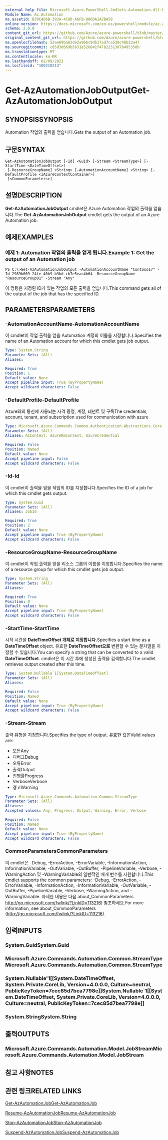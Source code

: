 ```yaml
---
external help file: Microsoft.Azure.PowerShell.Cmdlets.Automation.dll-Help.xml
Module Name: Az.Automation
ms.assetid: B39C4D6B-392A-4C8D-A6FB-886DA1A2BA58
online version: https://docs.microsoft.com/en-us/powershell/module/az.automation/get-azautomationjoboutput
schema: 2.0.0
content_git_url: https://github.com/Azure/azure-powershell/blob/master/src/Automation/Automation/help/Get-AzAutomationJobOutput.md
original_content_git_url: https://github.com/Azure/azure-powershell/blob/master/src/Automation/Automation/help/Get-AzAutomationJobOutput.md
ms.openlocfilehash: 53ae09ba82de2a96bc9db17ad7ca538c48b23a47
ms.sourcegitcommit: c05d3d669b5631e526841f47b22513d78495350b
ms.translationtype: MT
ms.contentlocale: ko-KR
ms.lasthandoff: 02/09/2021
ms.locfileid: "100210213"
---
```

# <span data-ttu-id="97896-101">Get-AzAutomationJobOutput</span><span class="sxs-lookup"><span data-stu-id="97896-101">Get-AzAutomationJobOutput</span></span>

## <span data-ttu-id="97896-102">SYNOPSIS</span><span class="sxs-lookup"><span data-stu-id="97896-102">SYNOPSIS</span></span>
<span data-ttu-id="97896-103">Automation 작업의 출력을 얻습니다.</span><span class="sxs-lookup"><span data-stu-id="97896-103">Gets the output of an Automation job.</span></span>

## <span data-ttu-id="97896-104">구문</span><span class="sxs-lookup"><span data-stu-id="97896-104">SYNTAX</span></span>

```
Get-AzAutomationJobOutput [-Id] <Guid> [-Stream <StreamType>] [-StartTime <DateTimeOffset>]
 [-ResourceGroupName] <String> [-AutomationAccountName] <String> [-DefaultProfile <IAzureContextContainer>]
 [<CommonParameters>]
```

## <span data-ttu-id="97896-105">설명</span><span class="sxs-lookup"><span data-stu-id="97896-105">DESCRIPTION</span></span>
<span data-ttu-id="97896-106">**Get-AzAutomationJobOutput** cmdlet은 Azure Automation 작업의 출력을 얻습니다.</span><span class="sxs-lookup"><span data-stu-id="97896-106">The **Get-AzAutomationJobOutput** cmdlet gets the output of an Azure Automation job.</span></span>

## <span data-ttu-id="97896-107">예제</span><span class="sxs-lookup"><span data-stu-id="97896-107">EXAMPLES</span></span>

### <span data-ttu-id="97896-108">예제 1: Automation 작업의 출력을 얻게 됩니다.</span><span class="sxs-lookup"><span data-stu-id="97896-108">Example 1: Get the output of an Automation job</span></span>
```
PS C:\>Get-AzAutomationJobOutput -AutomationAccountName "Contoso17" -Id 2989b069-24fe-40b9-b3bd-cb7e5eac4b64 -ResourceGroupName "ResourceGroup01" -Stream "Any"
```

<span data-ttu-id="97896-109">이 명령은 지정된 ID가 있는 작업의 모든 출력을 얻습니다.</span><span class="sxs-lookup"><span data-stu-id="97896-109">This command gets all of the output of the job that has the specified ID.</span></span>

## <span data-ttu-id="97896-110">PARAMETERS</span><span class="sxs-lookup"><span data-stu-id="97896-110">PARAMETERS</span></span>

### <span data-ttu-id="97896-111">-AutomationAccountName</span><span class="sxs-lookup"><span data-stu-id="97896-111">-AutomationAccountName</span></span>
<span data-ttu-id="97896-112">이 cmdlet이 작업 출력을 얻을 Automation 계정의 이름을 지정합니다.</span><span class="sxs-lookup"><span data-stu-id="97896-112">Specifies the name of an Automation account for which this cmdlet gets job output.</span></span>

```yaml
Type: System.String
Parameter Sets: (All)
Aliases:

Required: True
Position: 1
Default value: None
Accept pipeline input: True (ByPropertyName)
Accept wildcard characters: False
```

### <span data-ttu-id="97896-113">-DefaultProfile</span><span class="sxs-lookup"><span data-stu-id="97896-113">-DefaultProfile</span></span>
<span data-ttu-id="97896-114">Azure와의 통신에 사용되는 자격 증명, 계정, 테넌트 및 구독</span><span class="sxs-lookup"><span data-stu-id="97896-114">The credentials, account, tenant, and subscription used for communication with azure</span></span>

```yaml
Type: Microsoft.Azure.Commands.Common.Authentication.Abstractions.Core.IAzureContextContainer
Parameter Sets: (All)
Aliases: AzContext, AzureRmContext, AzureCredential

Required: False
Position: Named
Default value: None
Accept pipeline input: False
Accept wildcard characters: False
```

### <span data-ttu-id="97896-115">-Id</span><span class="sxs-lookup"><span data-stu-id="97896-115">-Id</span></span>
<span data-ttu-id="97896-116">이 cmdlet이 출력을 얻을 작업의 ID를 지정합니다.</span><span class="sxs-lookup"><span data-stu-id="97896-116">Specifies the ID of a job for which this cmdlet gets output.</span></span>

```yaml
Type: System.Guid
Parameter Sets: (All)
Aliases: JobId

Required: True
Position: 2
Default value: None
Accept pipeline input: True (ByPropertyName)
Accept wildcard characters: False
```

### <span data-ttu-id="97896-117">-ResourceGroupName</span><span class="sxs-lookup"><span data-stu-id="97896-117">-ResourceGroupName</span></span>
<span data-ttu-id="97896-118">이 cmdlet이 작업 출력을 얻을 리소스 그룹의 이름을 지정합니다.</span><span class="sxs-lookup"><span data-stu-id="97896-118">Specifies the name of a resource group for which this cmdlet gets job output.</span></span>

```yaml
Type: System.String
Parameter Sets: (All)
Aliases:

Required: True
Position: 0
Default value: None
Accept pipeline input: True (ByPropertyName)
Accept wildcard characters: False
```

### <span data-ttu-id="97896-119">-StartTime</span><span class="sxs-lookup"><span data-stu-id="97896-119">-StartTime</span></span>
<span data-ttu-id="97896-120">시작 시간을 **DateTimeOffset 개체로 지정합니다.**</span><span class="sxs-lookup"><span data-stu-id="97896-120">Specifies a start time as a **DateTimeOffset** object.</span></span>
<span data-ttu-id="97896-121">유효한 **DateTimeOffset으로** 변환할 수 있는 문자열을 지정할 수 있습니다.</span><span class="sxs-lookup"><span data-stu-id="97896-121">You can specify a string that can be converted to a valid **DateTimeOffset**.</span></span>
<span data-ttu-id="97896-122">cmdlet은 이 시간 후에 생성된 출력을 검색합니다.</span><span class="sxs-lookup"><span data-stu-id="97896-122">The cmdlet retrieves output created after this time.</span></span>

```yaml
Type: System.Nullable`1[System.DateTimeOffset]
Parameter Sets: (All)
Aliases:

Required: False
Position: Named
Default value: None
Accept pipeline input: True (ByPropertyName)
Accept wildcard characters: False
```

### <span data-ttu-id="97896-123">-Stream</span><span class="sxs-lookup"><span data-stu-id="97896-123">-Stream</span></span>
<span data-ttu-id="97896-124">출력 유형을 지정합니다.</span><span class="sxs-lookup"><span data-stu-id="97896-124">Specifies the type of output.</span></span>
<span data-ttu-id="97896-125">유효한 값은</span><span class="sxs-lookup"><span data-stu-id="97896-125">Valid values are:</span></span> 
- <span data-ttu-id="97896-126">모든</span><span class="sxs-lookup"><span data-stu-id="97896-126">Any</span></span>
- <span data-ttu-id="97896-127">디버그</span><span class="sxs-lookup"><span data-stu-id="97896-127">Debug</span></span>
- <span data-ttu-id="97896-128">오류</span><span class="sxs-lookup"><span data-stu-id="97896-128">Error</span></span>
- <span data-ttu-id="97896-129">출력</span><span class="sxs-lookup"><span data-stu-id="97896-129">Output</span></span>
- <span data-ttu-id="97896-130">진행률</span><span class="sxs-lookup"><span data-stu-id="97896-130">Progress</span></span>
- <span data-ttu-id="97896-131">Verbose</span><span class="sxs-lookup"><span data-stu-id="97896-131">Verbose</span></span>
- <span data-ttu-id="97896-132">경고</span><span class="sxs-lookup"><span data-stu-id="97896-132">Warning</span></span>

```yaml
Type: Microsoft.Azure.Commands.Automation.Common.StreamType
Parameter Sets: (All)
Aliases:
Accepted values: Any, Progress, Output, Warning, Error, Verbose

Required: False
Position: Named
Default value: None
Accept pipeline input: True (ByPropertyName)
Accept wildcard characters: False
```

### <span data-ttu-id="97896-133">CommonParameters</span><span class="sxs-lookup"><span data-stu-id="97896-133">CommonParameters</span></span>
<span data-ttu-id="97896-134">이 cmdlet은 -Debug, -ErrorAction, -ErrorVariable, -InformationAction, -InformationVariable, -OutVariable, -OutBuffer, -PipelineVariable, -Verbose, -WarningAction 및 -WarningVariable의 일반적인 매개 변수를 지원합니다.</span><span class="sxs-lookup"><span data-stu-id="97896-134">This cmdlet supports the common parameters: -Debug, -ErrorAction, -ErrorVariable, -InformationAction, -InformationVariable, -OutVariable, -OutBuffer, -PipelineVariable, -Verbose, -WarningAction, and -WarningVariable.</span></span> <span data-ttu-id="97896-135">자세한 내용은 다음 about_CommonParameters http://go.microsoft.com/fwlink/?LinkID=113216) 참조하세요.</span><span class="sxs-lookup"><span data-stu-id="97896-135">For more information, see about_CommonParameters (http://go.microsoft.com/fwlink/?LinkID=113216).</span></span>

## <span data-ttu-id="97896-136">입력</span><span class="sxs-lookup"><span data-stu-id="97896-136">INPUTS</span></span>

### <span data-ttu-id="97896-137">System.Guid</span><span class="sxs-lookup"><span data-stu-id="97896-137">System.Guid</span></span>

### <span data-ttu-id="97896-138">Microsoft.Azure.Commands.Automation.Common.StreamType</span><span class="sxs-lookup"><span data-stu-id="97896-138">Microsoft.Azure.Commands.Automation.Common.StreamType</span></span>

### <span data-ttu-id="97896-139">System.Nullable'1[[System.DateTimeOffset, System.Private.CoreLib, Version=4.0.0.0, Culture=neutral, PublicKeyToken=7cec85d7bea7798e]]</span><span class="sxs-lookup"><span data-stu-id="97896-139">System.Nullable\`1[[System.DateTimeOffset, System.Private.CoreLib, Version=4.0.0.0, Culture=neutral, PublicKeyToken=7cec85d7bea7798e]]</span></span>

### <span data-ttu-id="97896-140">System.String</span><span class="sxs-lookup"><span data-stu-id="97896-140">System.String</span></span>

## <span data-ttu-id="97896-141">출력</span><span class="sxs-lookup"><span data-stu-id="97896-141">OUTPUTS</span></span>

### <span data-ttu-id="97896-142">Microsoft.Azure.Commands.Automation.Model.JobStream</span><span class="sxs-lookup"><span data-stu-id="97896-142">Microsoft.Azure.Commands.Automation.Model.JobStream</span></span>

## <span data-ttu-id="97896-143">참고 사항</span><span class="sxs-lookup"><span data-stu-id="97896-143">NOTES</span></span>

## <span data-ttu-id="97896-144">관련 링크</span><span class="sxs-lookup"><span data-stu-id="97896-144">RELATED LINKS</span></span>

[<span data-ttu-id="97896-145">Get-AzAutomationJob</span><span class="sxs-lookup"><span data-stu-id="97896-145">Get-AzAutomationJob</span></span>](./Get-AzAutomationJob.md)

[<span data-ttu-id="97896-146">Resume-AzAutomationJob</span><span class="sxs-lookup"><span data-stu-id="97896-146">Resume-AzAutomationJob</span></span>](./Resume-AzAutomationJob.md)

[<span data-ttu-id="97896-147">Stop-AzAutomationJob</span><span class="sxs-lookup"><span data-stu-id="97896-147">Stop-AzAutomationJob</span></span>](./Stop-AzAutomationJob.md)

[<span data-ttu-id="97896-148">Suspend-AzAutomationJob</span><span class="sxs-lookup"><span data-stu-id="97896-148">Suspend-AzAutomationJob</span></span>](./Suspend-AzAutomationJob.md)


